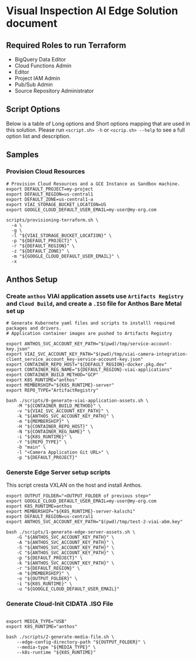 # Visual Inspection AI Edge Solution document

## Required Roles to run Terraform

* BigQuery Data Editor
* Cloud Functions Admin
* Editor
* Project IAM Admin
* Pub/Sub Admin
* Source Repository Administrator

## Script Options

Below is a table of Long options and Short options mapping that are used in this solution. Please run `<script.sh> -h` or `<scrip.sh> --help` to see a full option list and description.


## Samples

### Provision Cloud Resources

```shell
# Provision Cloud Resources and a GCE Instance as Sandbox machine.
export DEFAULT_PROJECT=my-project
export DEFAULT_REGION=us-central1
export DEFAULT_ZONE=us-central1-a
export VIAI_STORAGE_BUCKET_LOCATION=US
export GOOGLE_CLOUD_DEFAULT_USER_EMAIL=my-user@my-org.com

scripts/provisioning-terraform.sh \
  -a \
  -g \
  -l "${VIAI_STORAGE_BUCKET_LOCATION}" \
  -p "${DEFAULT_PROJECT}" \
  -r "${DEFAULT_REGION}" \
  -z "${DEFAULT_ZONE}" \
  -m "${GOOGLE_CLOUD_DEFAULT_USER_EMAIL}" \
  -x

```

## Anthos Setup

### Create `anthos` VIAI application assets use `Artifacts Registry` and `Cloud Build`, and create a `.ISO` file for Anthos Bare Metal set up

```shell
# Generate Kubernete yaml files and scripts to installl required packages and drivers.
# Application container images are pushed to Artifacts Registry

export ANTHOS_SVC_ACCOUNT_KEY_PATH="$(pwd)/tmp/service-account-key.json"
export VIAI_SVC_ACCOUNT_KEY_PATH="$(pwd)/tmp/viai-camera-integration-client_service_account_key-service-account-key.json"
export CONTAINER_REPO_HOST="${DEFAULT_REGION}-docker.pkg.dev"
export CONTAINER_REG_NAME="${DEFAULT_REGION}-viai-applications"
export CONTAINER_BUILD_METHOD="GCP"
export K8S_RUNTIME="anthos"
export MEMBERSHIP="${K8S_RUNTIME}-server"
export REPO_TYPE="ArtifactRegistry"

bash ./scripts/0-generate-viai-application-assets.sh \
    -M "${CONTAINER_BUILD_METHOD}" \
    -v "${VIAI_SVC_ACCOUNT_KEY_PATH}" \
    -k "${ANTHOS_SVC_ACCOUNT_KEY_PATH}" \
    -m "${MEMBERSHIP}" \
    -H "${CONTAINER_REPO_HOST}" \
    -N "${CONTAINER_REG_NAME}" \
    -i "${K8S_RUNTIME}" \
    -Y "${REPO_TYPE}" \
    -b "main" \
    -l "<Camera Application Git URL>" \
    -p "${DEFAULT_PROJECT}"

```


### Generste Edge Server setup scripts

This script cresta VXLAN on the host and install Anthos.

```shell
export OUTPUT_FOLDER="<OUTPUT_FOLDER of previous step>"
export GOOGLE_CLOUD_DEFAULT_USER_EMAIL=my-user@my-org.com
export K8S_RUNTIME=anthos
export MEMBERSHIP="${K8S_RUNTIME}-server-kalschi"
export DEFAULT_REGION=us-central1
export ANTHOS_SVC_ACCOUNT_KEY_PATH="$(pwd)/tmp/test-2-viai-abm.key"

bash ./scripts/1-generate-edge-server-assets.sh \
    -G "${ANTHOS_SVC_ACCOUNT_KEY_PATH}" \
    -A "${ANTHOS_SVC_ACCOUNT_KEY_PATH}" \
    -S "${ANTHOS_SVC_ACCOUNT_KEY_PATH}" \
    -C "${ANTHOS_SVC_ACCOUNT_KEY_PATH}" \
    -p "${DEFAULT_PROJECT}" \
    -k "${ANTHOS_SVC_ACCOUNT_KEY_PATH}" \
    -r "${DEFAULT_REGION}" \
    -m "${MEMBERSHIP}" \
    -o "${OUTPUT_FOLDER}" \
    -i "${K8S_RUNTIME}" \
    -u "${GOOGLE_CLOUD_DEFAULT_USER_EMAIL}"

```

### Generate Cloud-Init CIDATA .ISO File

```shell

export MEDIA_TYPE="USB"
export K8S_RUNTIME="anthos"

bash ./scripts/2-generate-media-file.sh \
    --edge-config-directory-path "${OUTPUT_FOLDER}" \
    --media-type "${MEDIA_TYPE}" \
    --k8s-runtime "${K8S_RUNTIME}"

```
